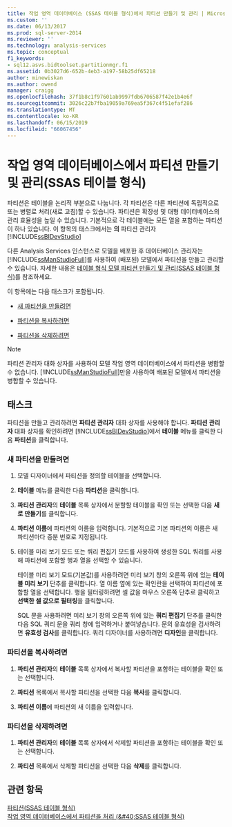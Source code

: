 ```yaml
---
title: 작업 영역 데이터베이스 (SSAS 테이블 형식)에서 파티션 만들기 및 관리 | Microsoft Docs
ms.custom: ''
ms.date: 06/13/2017
ms.prod: sql-server-2014
ms.reviewer: ''
ms.technology: analysis-services
ms.topic: conceptual
f1_keywords:
- sql12.asvs.bidtoolset.partitionmgr.f1
ms.assetid: 0b3027d6-652b-4eb3-a197-58b25df65218
author: minewiskan
ms.author: owend
manager: craigg
ms.openlocfilehash: 37f1b8c1f97601ab9997fdb6706587f42e1b4e6f
ms.sourcegitcommit: 3026c22b7fba19059a769ea5f367c4f51efaf286
ms.translationtype: MT
ms.contentlocale: ko-KR
ms.lasthandoff: 06/15/2019
ms.locfileid: "66067456"
---
```

# <a name="create-and-manage-partitions-in-the-workspace-database-ssas-tabular"></a>작업 영역 데이터베이스에서 파티션 만들기 및 관리(SSAS 테이블 형식)
  파티션은 테이블을 논리적 부분으로 나눕니다. 각 파티션은 다른 파티션에 독립적으로 또는 병렬로 처리(새로 고침)할 수 있습니다. 파티션은 확장성 및 대형 데이터베이스의 관리 효율성을 높일 수 있습니다. 기본적으로 각 테이블에는 모든 열을 포함하는 파티션이 하나 있습니다. 이 항목의 태스크에서는 **의** 파티션 관리자 [!INCLUDE[ssBIDevStudio](../../includes/ssbidevstudio-md.md)]  
  
 다른 Analysis Services 인스턴스로 모델을 배포한 후 데이터베이스 관리자는 [!INCLUDE[ssManStudioFull](../../includes/ssmanstudiofull-md.md)]를 사용하여 (배포된) 모델에서 파티션을 만들고 관리할 수 있습니다. 자세한 내용은 [테이블 형식 모델 파티션 만들기 및 관리&#40;SSAS 테이블 형식&#41;](partitions-ssas-tabular.md)를 참조하세요.  
  
 이 항목에는 다음 태스크가 포함됩니다.  
  
-   [새 파티션을 만들려면](#bkmk_create_new)  
  
-   [파티션을 복사하려면](#bkmk_copy)  
  
-   [파티션을 삭제하려면](#bkmk_delete)  
  
> [!NOTE]  
>  파티션 관리자 대화 상자를 사용하여 모델 작업 영역 데이터베이스에서 파티션을 병합할 수 없습니다. [!INCLUDE[ssManStudioFull](../../includes/ssmanstudiofull-md.md)]만을 사용하여 배포된 모델에서 파티션을 병합할 수 있습니다.  
  
## <a name="tasks"></a>태스크  
 파티션을 만들고 관리하려면 **파티션 관리자** 대화 상자를 사용해야 합니다. **파티션 관리자** 대화 상자를 확인하려면 [!INCLUDE[ssBIDevStudio](../../includes/ssbidevstudio-md.md)]에서 **테이블** 메뉴를 클릭한 다음 **파티션**을 클릭합니다.  
  
###  <a name="bkmk_create_new"></a> 새 파티션을 만들려면  
  
1.  모델 디자이너에서 파티션을 정의할 테이블을 선택합니다.  
  
2.  **테이블** 메뉴를 클릭한 다음 **파티션**을 클릭합니다.  
  
3.  **파티션 관리자**의 **테이블** 목록 상자에서 분할할 테이블을 확인 또는 선택한 다음 **새로 만들기**를 클릭합니다.  
  
4.  **파티션 이름**에 파티션의 이름을 입력합니다. 기본적으로 기본 파티션의 이름은 새 파티션마다 증분 번호로 지정됩니다.  
  
5.  테이블 미리 보기 모드 또는 쿼리 편집기 모드를 사용하여 생성한 SQL 쿼리를 사용해 파티션에 포함할 행과 열을 선택할 수 있습니다.  
  
     테이블 미리 보기 모드(기본값)를 사용하려면 미리 보기 창의 오른쪽 위에 있는 **테이블 미리 보기** 단추를 클릭합니다. 열 이름 옆에 있는 확인란을 선택하여 파티션에 포함할 열을 선택합니다. 행을 필터링하려면 셀 값을 마우스 오른쪽 단추로 클릭하고 **선택한 셀 값으로 필터링**을 클릭합니다.  
  
     SQL 문을 사용하려면 미리 보기 창의 오른쪽 위에 있는 **쿼리 편집기** 단추를 클릭한 다음 SQL 쿼리 문을 쿼리 창에 입력하거나 붙여넣습니다. 문의 유효성을 검사하려면 **유효성 검사**를 클릭합니다. 쿼리 디자이너를 사용하려면 **디자인**을 클릭합니다.  
  
###  <a name="bkmk_copy"></a> 파티션을 복사하려면  
  
1.  **파티션 관리자**의 **테이블** 목록 상자에서 복사할 파티션을 포함하는 테이블을 확인 또는 선택합니다.  
  
2.  **파티션** 목록에서 복사할 파티션을 선택한 다음 **복사**를 클릭합니다.  
  
3.  **파티션 이름**에 파티션의 새 이름을 입력합니다.  
  
###  <a name="bkmk_delete"></a> 파티션을 삭제하려면  
  
1.  **파티션 관리자**의 **테이블** 목록 상자에서 삭제할 파티션을 포함하는 테이블을 확인 또는 선택합니다.  
  
2.  **파티션** 목록에서 삭제할 파티션을 선택한 다음 **삭제**를 클릭합니다.  
  
## <a name="see-also"></a>관련 항목  
 [파티션&#40;SSAS 테이블 형식&#41;](partitions-ssas-tabular.md)   
 [작업 영역 데이터베이스에서 파티션을 처리 &#40;&AMP;#40;SSAS 테이블 형식&#41;](process-partitions-in-the-workspace-database-ssas-tabular.md)  
  
  
